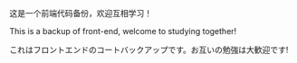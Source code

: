 这是一个前端代码备份，欢迎互相学习！

This is a backup of front-end, welcome to studying together!

これはフロントエンドのコートバックアップです。お互いの勉強は大歓迎です!
